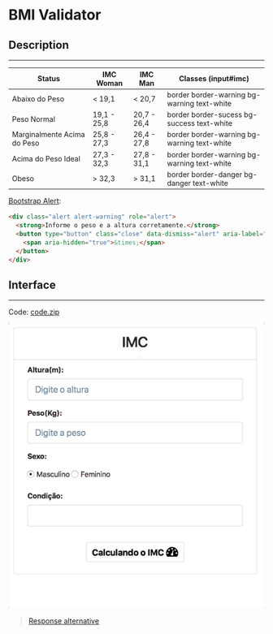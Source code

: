 # BMI Validator

## Description
---

| Status | IMC Woman | IMC Man | Classes (input#imc) |
|-|-|-|-|
| Abaixo do Peso | < 19,1 | < 20,7 | border border-warning bg-warning text-white |
| Peso Normal | 19,1 - 25,8 | 20,7 - 26,4 | border border-sucess bg-success text-white |
| Marginalmente Acima do Peso | 25,8 - 27,3 | 26,4 - 27,8 | border border-warning bg-warning text-white |
| Acima do Peso Ideal | 27,3 - 32,3 | 27,8 - 31,1 | border border-warning bg-warning text-white |
| Obeso | > 32,3 | > 31,1 | border border-danger bg-danger text-white |


[Bootstrap Alert](https://getbootstrap.com/docs/4.0/components/alerts/):
```html
<div class="alert alert-warning" role="alert">
  <strong>Informe o peso e a altura corretamente.</strong>
  <button type="button" class="close" data-dismiss="alert" aria-label="Close">
    <span aria-hidden="true">&times;</span>
  </button>
</div>
```

## Interface
---

Code: [code.zip](code.zip)

![](assets/layout.gif)

> [Response alternative](code-response/)
